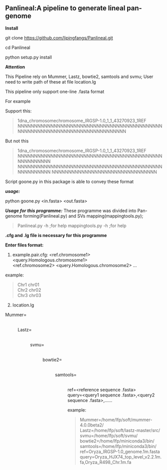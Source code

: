 Panlineal:A pipeline to generate lineal pan-genome
--------------------


**Install** 

git clone https://github.com/lipingfangs/Panlineal.git

cd Panlineal

python setup.py install

**Attention**

This Pipeline rely on Mummer, Lastz, bowtie2, samtools and svmu; User need to write path of these at file location.lg   

This pipeline only support one-line .fasta format

For example 

Support this:

>1dna_chromosomechromosome_IRGSP-1.0_1_1_43270923_1REF
NNNNNNNNNNNNNNNNNNNNNNNNNNNNNNNNNNNNNNNNNNNNNNNNNNNNNNNNNNNNNNNNNNNNNNNNNNNNN

But not this

>1dna_chromosomechromosome_IRGSP-1.0_1_1_43270923_1REF
NNNNNNNNNNNNNNNNNNNNNNNNNNNNNNNNNNNNNNNNNNNNNNNNNNNNNN
NNNNNNNNNNNNNNNNNNNNNNNNNNNNNNNNNNNNNNNNNNNNNNNNNNNNNN
NNNNNNNNNNNNNNNNNNNNNNNNNNNNNNNN

Script goone.py in this package is able to convey these format

***usage:***

python goone.py <in.fasta> <out.fasta>

***Usage for this programme:***
These programme was divided into Pan-genome forming(Panlineal.py) and SVs mapping(mappingtools.py);

>Panlineal.py -h ;for help
>mappingtools.py -h ;for help

**.cfg and .lg file is necessary for this programme** 

**Enter files format:**

1.  example.pair.cfg:
<ref.chromosome1> <query.Homologous.chromosome1>  
<ref.chromosome2> <query.Homologous.chromosome2>
...

example:

>Chr1	chr01  
Chr2	chr02  
Chr3	chr03  

2.  location.lg

Mummer=<Dir of software mummer>  
Lastz=<Dir of software lastz>   
svmu=<Dir of software svmu>    
bowtie2=<Dir of software bowtie2>   
samtools=<Dir of software samtools>    
ref=<reference sequence .fasta>  
query=<query1 sequence .fasta>,<query2 sequence .fasta>,......  

example:

>Mummer=/home/lfp/soft/mummer-4.0.0beta2/  
Lastz=/home/lfp/soft/lastz-master/src/  
svmu=/home/lfp/soft/svmu/  
bowtie2=/home/lfp/miniconda3/bin/  
samtools=/home/lfp/miniconda3/bin/  
ref=Oryza_IRGSP-1.0_genome.1m.fasta  
query=Oryza_HJX74_top_level_v2.2.1m.fa,Oryza_R498_Chr.1m.fa  

  



